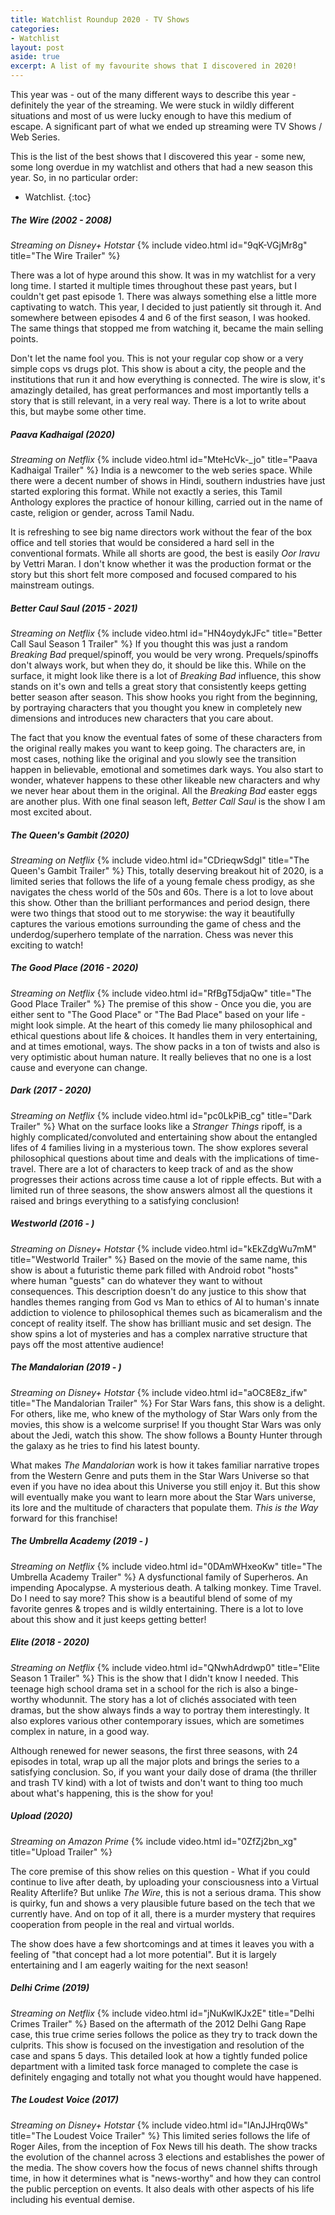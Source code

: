 ```yaml
---
title: Watchlist Roundup 2020 - TV Shows
categories:
- Watchlist
layout: post
aside: true
excerpt: A list of my favourite shows that I discovered in 2020!
---
```

This year was - out of the many different ways to describe this year - definitely the year of the streaming. We were stuck in wildly different situations and most of us were lucky enough to have this medium of escape. A significant part of what we ended up streaming were TV Shows / Web Series. 

This is the list of the best shows that I discovered this year - some new, some long overdue in my watchlist and others that had a new season this year. So, in no particular order:

* Watchlist.
{:toc}

##### The Wire (2002 - 2008)
_Streaming on Disney+ Hotstar_
{% include video.html id="9qK-VGjMr8g" title="The Wire Trailer" %}

There was a lot of hype around this show. It was in my watchlist for a very long time. I started it multiple times throughout these past years, but I couldn't get past episode 1. There was always something else a little more captivating to watch. This year, I decided to just patiently sit through it. And somewhere between episodes 4 and 6 of the first season, I was hooked. The same things that stopped me from watching it, became the main selling points.

Don't let the name fool you. This is not your regular cop show or a very simple cops vs drugs plot. This show is about a city, the people and the institutions that run it and how everything is connected. The wire is slow, it's amazingly detailed, has great performances and most importantly tells a story that is still relevant, in a very real way. There is a lot to write about this, but maybe some other time.

##### Paava Kadhaigal (2020)
_Streaming on Netflix_
{% include video.html id="MteHcVk-_jo" title="Paava Kadhaigal Trailer" %}
India is a newcomer to the web series space. While there were a decent number of shows in Hindi, southern industries have just started exploring this format. While not exactly a series, this Tamil Anthology explores the practice of honour killing, carried out in the name of caste, religion or gender, across Tamil Nadu.

It is refreshing to see big name directors work without the fear of the box office and tell stories that would be considered a hard sell in the conventional formats. While all shorts are good, the best is easily _Oor Iravu_ by Vettri Maran. I don't know whether it was the production format or the story but this short felt more composed and focused compared to his mainstream outings.

##### Better Caul Saul (2015 - 2021)
_Streaming on Netflix_
{% include video.html id="HN4oydykJFc" title="Better Call Saul Season 1 Trailer" %}
If you thought this was just a random _Breaking Bad_ prequel/spinoff, you would be very wrong. Prequels/spinoffs don't always work, but when they do, it should be like this. While on the surface, it might look like there is a lot of _Breaking Bad_ influence, this show stands on it's own and tells a great story that consistently keeps getting better season after season. This show hooks you right from the beginning, by portraying characters that you thought you knew in completely new dimensions and introduces new characters that you care about.

The fact that you know the eventual fates of some of these characters from the original really makes you want to keep going. The characters are, in most cases, nothing like the original and you slowly see the transition happen in believable, emotional and sometimes dark ways. You also start to wonder, whatever happens to these other likeable new characters and why we never hear about them in the original. All the _Breaking Bad_ easter eggs are another plus. With one final season left, _Better Call Saul_ is the show I am most excited about.

##### The Queen's Gambit (2020)
_Streaming on Netflix_
{% include video.html id="CDrieqwSdgI" title="The Queen's Gambit Trailer" %}
This, totally deserving breakout hit of 2020, is a limited series that follows the life of a young female chess prodigy, as she navigates the chess world of the 50s and 60s. There is a lot to love about this show. Other than the brilliant performances and period design, there were two things that stood out to me storywise: the way it beautifully captures the various emotions surrounding the game of chess and the underdog/superhero template of the narration. Chess was never this exciting to watch!


##### The Good Place (2016 - 2020)
_Streaming on Netflix_
{% include video.html id="RfBgT5djaQw" title="The Good Place Trailer" %}
The premise of this show - Once you die, you are either sent to "The Good Place" or "The Bad Place" based on your life - might look simple. At the heart of this comedy lie many philosophical and ethical questions about life & choices. It handles them in very entertaining, and at times emotional, ways. The show packs in a ton of twists and also is very optimistic about human nature. It really believes that no one is a lost cause and everyone can change.

##### Dark (2017 - 2020)
_Streaming on Netflix_
{% include video.html id="pc0LkPiB_cg" title="Dark Trailer" %}
What on the surface looks like a _Stranger Things_ ripoff, is a highly complicated/convoluted and entertaining show about the entangled lifes of 4 families living in a mysterious town. The show explores several philosophical questions about time and deals with the implications of time-travel. There are a lot of characters to keep track of and as the show progresses their actions across time cause a lot of ripple effects. But with a limited run of three seasons, the show answers almost all the questions it raised and brings everything to a satisfying conclusion!

##### Westworld (2016 - )
_Streaming on Disney+ Hotstar_
{% include video.html id="kEkZdgWu7mM" title="Westworld Trailer" %}
Based on the movie of the same name, this show is about a futuristic theme park filled with Android robot "hosts" where human "guests" can do whatever they want to without consequences. This description doesn't do any justice to this show that handles themes ranging from God vs Man to ethics of AI to human's innate addiction to violence to philosophical themes such as bicameralism and the concept of reality itself. The show has brilliant music and set design. The show spins a lot of mysteries and has a complex narrative structure that pays off the most attentive audience!

##### The Mandalorian (2019 - )
_Streaming on Disney+ Hotstar_
{% include video.html id="aOC8E8z_ifw" title="The Mandalorian Trailer" %}
For Star Wars fans, this show is a delight. For others, like me, who knew of the mythology of Star Wars only from the movies, this show is a welcome surprise! If you thought Star Wars was only about the Jedi, watch this show. The show follows a Bounty Hunter through the galaxy as he tries to find his latest bounty. 

What makes _The Mandalorian_ work is how it takes familiar narrative tropes from the Western Genre and puts them in the Star Wars Universe so that even if you have no idea about this Universe you still enjoy it. But this show will eventually make you want to learn more about the Star Wars universe, its lore and the multitude of characters that populate them. _This is the Way_ forward for this franchise!

##### The Umbrella Academy (2019 - )
_Streaming on Netflix_
{% include video.html id="0DAmWHxeoKw" title="The Umbrella Academy Trailer" %}
A dysfunctional family of Superheros. An impending Apocalypse. A mysterious death. A talking monkey. Time Travel. Do I need to say more? This show is a beautiful blend of some of my favorite genres & tropes and is wildly entertaining. There is a lot to love about this show and it just keeps getting better!

##### Elite (2018 - 2020)
_Streaming on Netflix_
{% include video.html id="QNwhAdrdwp0" title="Elite Season 1 Trailer" %}
This is the show that I didn't know I needed. This teenage high school drama set in a school for the rich is also a binge-worthy whodunnit. The story has a lot of clichés associated with teen dramas, but the show always finds a way to portray them interestingly. It also explores various other contemporary issues, which are sometimes complex in nature, in a good way.

Although renewed for newer seasons, the first three seasons, with 24 episodes in total, wrap up all the major plots and brings the series to a satisfying conclusion. So, if you want your daily dose of drama (the thriller and trash TV kind) with a lot of twists and don't want to thing too much about what's happening, this is the show for you!

##### Upload (2020)
_Streaming on Amazon Prime_
{% include video.html id="0ZfZj2bn_xg" title="Upload Trailer" %}

The core premise of this show relies on this question - What if you could continue to live after death, by uploading your consciousness into a Virtual Reality Afterlife? But unlike _The Wire_, this is not a serious drama. This show is quirky, fun and shows a very plausible future based on the tech that we currently have. And on top of it all, there is a murder mystery that requires cooperation from people in the real and virtual worlds.

The show does have a few shortcomings and at times it leaves you with a feeling of "that concept had a lot more potential". But it is largely entertaining and I am eagerly waiting for the next season!

##### Delhi Crime (2019)
_Streaming on Netflix_
{% include video.html id="jNuKwlKJx2E" title="Delhi Crimes Trailer" %}
Based on the aftermath of the 2012 Delhi Gang Rape case, this true crime series follows the police as they try to track down the culprits. This show is focused on the investigation and resolution of the case and spans 5 days. This detailed look at how a tightly funded police department with a limited task force managed to complete the case is definitely engaging and totally not what you thought would have happened.

##### The Loudest Voice (2017)
_Streaming on Disney+ Hotstar_
{% include video.html id="lAnJJHrq0Ws" title="The Loudest Voice Trailer" %}
This limited series follows the life of Roger Ailes, from the inception of Fox News till his death. The show tracks the evolution of the channel across 3 elections and establishes the power of the media. The show covers how the focus of news channel shifts through time, in how it determines what is "news-worthy" and how they can control the public perception on events. It also deals with other aspects of his life including his eventual demise.


